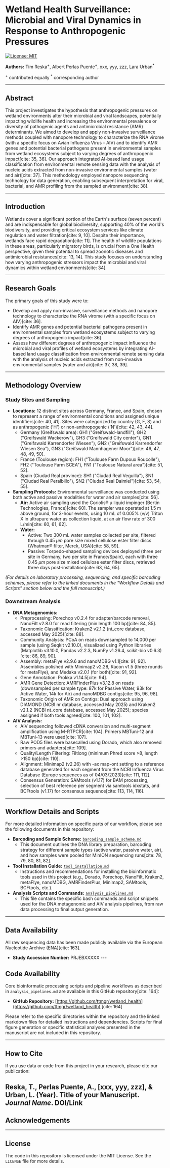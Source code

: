 # Wetland Health Surveillance: Microbial and Viral Dynamics in Response to Anthropogenic Pressures

[![License: MIT](https://img.shields.io/badge/License-MIT-yellow.svg)](https://opensource.org/licenses/MIT)

**Authors:** Tim Reska<sup>+</sup>, Albert Perlas Puente<sup>+</sup>, xxx, yyy, zzz, Lara Urban<sup>*</sup>

<sup>+</sup> contributed equally
<sup>*</sup> corresponding author

---

## Abstract

This project investigates the hypothesis that anthropogenic pressures on wetland environments alter their microbial and viral landscapes, potentially impacting wildlife health and increasing the environmental prevalence or diversity of pathogenic agents and antimicrobial resistance (AMR) determinants. We aimed to develop and apply non-invasive surveillance methods coupled with nanopore technology to characterize the RNA virome (with a specific focus on Avian Influenza Virus - AIV) and to identify AMR genes and potential bacterial pathogens present in environmental samples from wetland ecosystems subject to varying degrees of anthropogenic impact[cite: 35, 36]. Our approach integrated AI-based land usage classification from environmental remote sensing data with the analysis of nucleic acids extracted from non-invasive environmental samples (water and air)[cite: 37]. This methodology employed nanopore sequencing technology for data generation, enabling subsequent interpretation for viral, bacterial, and AMR profiling from the sampled environment[cite: 38].

---

## Introduction

Wetlands cover a significant portion of the Earth's surface (seven percent) and are indispensable for global biodiversity, supporting 40% of the world's biodiversity, and providing critical ecosystem services like climate regulation and water filtration[cite: 9, 10]. Despite their importance, wetlands face rapid degradation[cite: 11]. The health of wildlife populations in these areas, particularly migratory birds, is crucial from a One Health perspective, given their potential to spread zoonotic diseases and antimicrobial resistances[cite: 13, 14]. This study focuses on understanding how varying anthropogenic stressors impact the microbial and viral dynamics within wetland environments[cite: 34].

---

## Research Goals

The primary goals of this study were to:
* Develop and apply non-invasive, surveillance methods and nanopore technology to characterize the RNA virome (with a specific focus on AIV)[cite: 36].
* Identify AMR genes and potential bacterial pathogens present in environmental samples from wetland ecosystems subject to varying degrees of anthropogenic impact[cite: 36].
* Assess how different degrees of anthropogenic impact influence the microbial and viral profiles of wetland ecosystems by integrating Al-based land usage classification from environmental remote sensing data with the analysis of nucleic acids extracted from non-invasive environmental samples (water and air)[cite: 37, 38, 39].

---

## Methodology Overview

### Study Sites and Sampling
* **Locations:** 12 distinct sites across Germany, France, and Spain, chosen to represent a range of environmental conditions and assigned unique identifiers[cite: 40, 41]. Sites were categorized by country (G, F, S) and as anthropogenic ('H') or non-anthropogenic ('N')[cite: 42, 43, 44].
    * Germany (Greifswald area): GH1 ("Greifswald-landfill"), GH2 ("Greifswald Wackerow"), GH3 ("Greifswald City center"), GN1 ("Greifswald Karrendorfer Wiesen"), GN2 ("Greifswald Karrendorfer Wiesen Sea"), GN3 ("Greifswald Mannhagener Moor")[cite: 46, 47, 48, 49, 50].
    * France (Toulouse region): FH1 ("Toulouse Farm Dupoux Roucolle"), FH2 ("Toulouse Farm SCEA"), FN1 ("Toulouse Natural area")[cite: 51, 52].
    * Spain (Ciudad Real province): SH1 ("Ciudad Real Veguilla"), SN1 ("Ciudad Real Peralbillo"), SN2 ("Ciudad Real Daimiel")[cite: 53, 54, 55].
* **Sampling Protocols:** Environmental surveillance was conducted using both active and passive modalities for water and air samples[cite: 56].
    * **Air:** Active air sampling used the Coriolis® μ liquid impinger (Bertin Technologies, France)[cite: 60]. The sampler was operated at 1.5 m above ground, for 3-hour events, using 10 mL of 0.005% (v/v) Triton X in ultrapure water as collection liquid, at an air flow rate of 300 L/min[cite: 60, 61, 62].
    * **Water:**
        * Active: Two 300 mL water samples collected per site, filtered through $0.45~\mu m$ pore size mixed cellulose ester filter discs (Whatman® filter, Merck, USA)[cite: 58, 59].
        * Passive: Torpedo-shaped sampling devices deployed (three per site in Germany, two per site in France/Spain), each with three $0.45~\mu m$ pore size mixed cellulose ester filter discs, retrieved three days post-installation[cite: 63, 64, 65].

*(For details on laboratory processing, sequencing, and specific barcoding schemes, please refer to the linked documents in the "Workflow Details and Scripts" section below and the full manuscript.)*

### Downstream Analysis
* **DNA Metagenomics:**
    * Preprocessing: Porechop v0.2.4 for adapter/barcode removal, NanoFilt v2.8.0 for read filtering (min length 100 bp)[cite: 84, 85].
    * Taxonomic Classification: Kraken2 v2.1.2 (nt_core database, accessed May 2025)[cite: 88].
    * Community Analysis: PCoA on reads downsampled to 14,000 per sample (using Seqkit v2.10.0), visualized using Python libraries (Matplotlib v3.10.0, Pandas v2.2.3, NumPy v1.26.4, scikit-bio v0.6.3)[cite: 86, 89, 90].
    * Assembly: metaFlye v2.9.6 and nanoMDBG v1.1[cite: 91, 92]. Assemblies polished with Minimap2 v2.28, Racon v1.5 (three rounds for metaFlye), and Medaka v2.0.1 (for both)[cite: 91, 92].
    * Gene Annotation: Prokka v1.14.5[cite: 94].
    * AMR Gene Detection: AMRFinderPlus v3.12.8 on reads (downsampled per sample type: 87k for Passive Water, 93k for Active Water, 14k for Air) and nanoMDBG contigs[cite: 95, 96, 98].
    * Taxonomic Origin of AMR on Contigs: Dual approach using DIAMOND (NCBI nr database, accessed May 2025) and Kraken2 v2.1.2 (NCBI nt_core database, accessed May 2025); species assigned if both tools agreed[cite: 100, 101, 102].
* **AIV Analysis:**
    * AIV sequencing followed cDNA conversion and multi-segment amplification using M-RTPCR[cite: 104]. Primers MBTuni-12 and MBTuni-13 were used[cite: 107].
    * Raw POD5 files were basecalled using Dorado, which also removed primers and adapters[cite: 109].
    * Quality/Length Filtering: Filtlong (minimum Phred score >8, length >150 bp)[cite: 110].
    * Alignment: Minimap2 (v2.26) with -ax map-ont setting to a reference database generated for each segment from the NCBI Influenza Virus Database (Europe sequences as of 04/03/2023)[cite: 111, 112].
    * Consensus Generation: SAMtools (v1.17) for BAM processing, selection of best reference per segment via samtools idxstats, and BCFtools (v1.17) for consensus sequence[cite: 113, 114, 116].

---

## Workflow Details and Scripts

For more detailed information on specific parts of our workflow, please see the following documents in this repository:

* **Barcoding and Sample Scheme:** [`barcoding_sample_scheme.md`](./barcoding_sample_scheme.md)
    * This document outlines the DNA library preparation, barcoding strategy for different sample types (active water, passive water, air), and how samples were pooled for MinION sequencing runs[cite: 78, 79, 80, 81, 82].
* **Tool Installation Guide:** [`tool_installation.md`](./tool_installation.md)
    * Instructions and recommendations for installing the bioinformatic tools used in this project (e.g., Dorado, Porechop, NanoFilt, Kraken2, metaFlye, nanoMDBG, AMRFinderPlus, Minimap2, SAMtools, BCFtools, etc.).
* **Analysis Scripts and Commands:** [`analysis_pipelines.md`](./analysis_pipelines.md)
    * This file contains the specific bash commands and script snippets used for the DNA metagenomic and AIV analysis pipelines, from raw data processing to final output generation.

---

## Data Availability

All raw sequencing data has been made publicly available via the European Nucleotide Archive (ENA)[cite: 163].
* **Study Accession Number:** PRJEBXXXXX ---

## Code Availability

Core bioinformatic processing scripts and pipeline workflows as described in `analysis_pipelines.md` are available in this GitHub repository[cite: 164]:
* **GitHub Repository:** [https://github.com/ttmgr/wetland_health](https://github.com/ttmgr/wetland_health) [cite: 164]

Please refer to the specific directories within the repository and the linked markdown files for detailed instructions and dependencies. Scripts for final figure generation or specific statistical analyses presented in the manuscript are not included in this repository.

---

## How to Cite

If you use data or code from this project in your research, please cite our publication:

Reska, T., Perlas Puente, A., [xxx, yyy, zzz], & Urban, L. (Year). Title of your Manuscript. *Journal Name*. DOI/Link
---

## Acknowledgements

---

## License

The code in this repository is licensed under the MIT License. See the `LICENSE` file for more details.
